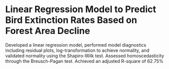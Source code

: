 # Linear Regression Model to Predict Bird Extinction Rates Based on Forest Area Decline
Developed a linear regression model, performed model diagnostics including residual plots, 
log-transformation to achieve normality, and validated normality using the Shapiro-Wilk test. 
Assessed homoscedasticity through the Breusch-Pagan test. Achieved an adjusted R-square of 
62.75%
